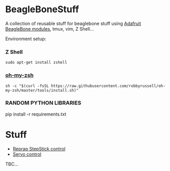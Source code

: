 # BeagleBoneStuff
A collection of reusable stuff for beaglebone stuff using [Adafruit BeagleBone modules](https://github.com/adafruit/adafruit-beaglebone-io-python), tmux, vim, Z Shell...

Environment setup:

### Z Shell

```
sudo apt-get install zshell
```

### [oh-my-zsh](https://github.com/robbyrussell/oh-my-zsh)

```
sh -c "$(curl -fsSL https://raw.githubusercontent.com/robbyrussell/oh-my-zsh/master/tools/install.sh)"
```

### RANDOM PYTHON LIBRARIES
pip install -r requirements.txt

# Stuff
* [Reprap StepStick control](https://github.com/b38tn1k/BeagleBoneStuff/blob/master/stepper.py)
* [Servo control](https://github.com/b38tn1k/BeagleBoneStuff/blob/master/servo.py)

TBC...
